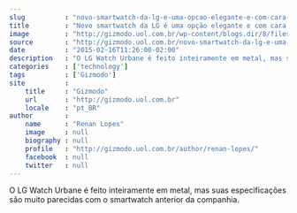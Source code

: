 ```yaml
---
slug          : "novo-smartwatch-da-lg-e-uma-opcao-elegante-e-com-cara-de-relogio-de-verdade"
title         : "Novo smartwatch da LG é uma opção elegante e com cara de relógio de verdade"
image         : "http://gizmodo.uol.com.br/wp-content/blogs.dir/8/files/2015/02/LG_WATCH_URBANE_LIFESTYLE_04-e1424091936620.jpg"
source        : "http://gizmodo.uol.com.br/novo-smartwatch-da-lg-e-uma-opcao-elegante-e-com-cara-de-relogio-de-verdade/"
date          : "2015-02-16T11:26:00-02:00"
description   : "O LG Watch Urbane é feito inteiramente em metal, mas suas especificações são muito parecidas com o smartwatch anterior da companhia."
categories    : ['technology']
tags          : ['Gizmodo']
site          :
    title     : "Gizmodo"
    url       : "http://gizmodo.uol.com.br"
    locale    : "pt_BR"
author        :
    name      : "Renan Lopes"
    image     : null
    biography : null
    profile   : "http://gizmodo.uol.com.br/author/renan-lopes/"
    facebook  : null
    twitter   : null
---
```


O LG Watch Urbane é feito inteiramente em metal, mas suas especificações são muito parecidas com o smartwatch anterior da companhia.
